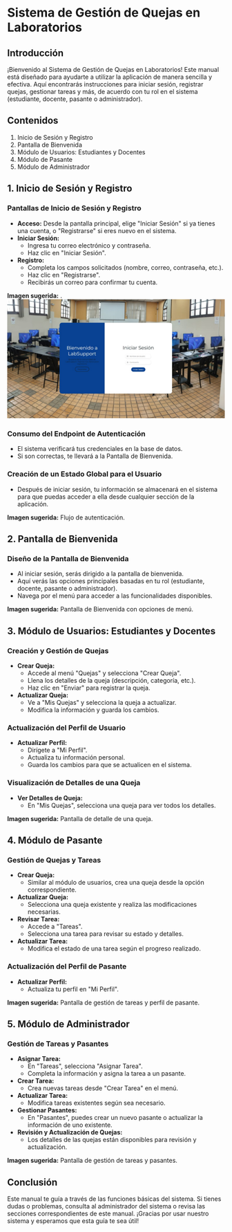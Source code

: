 
# Sistema de Gestión de Quejas en Laboratorios

## Introducción

¡Bienvenido al Sistema de Gestión de Quejas en Laboratorios! Este manual está diseñado para ayudarte a utilizar la aplicación de manera sencilla y efectiva. Aquí encontrarás instrucciones para iniciar sesión, registrar quejas, gestionar tareas y más, de acuerdo con tu rol en el sistema (estudiante, docente, pasante o administrador).

## Contenidos

1. Inicio de Sesión y Registro
2. Pantalla de Bienvenida
3. Módulo de Usuarios: Estudiantes y Docentes
4. Módulo de Pasante
5. Módulo de Administrador

## 1. Inicio de Sesión y Registro

### Pantallas de Inicio de Sesión y Registro

- **Acceso:** Desde la pantalla principal, elige "Iniciar Sesión" si ya tienes una cuenta, o "Registrarse" si eres nuevo en el sistema.
- **Iniciar Sesión:**
  - Ingresa tu correo electrónico y contraseña.
  - Haz clic en "Iniciar Sesión".
- **Registro:**
  - Completa los campos solicitados (nombre, correo, contraseña, etc.).
  - Haz clic en "Registrarse".
  - Recibirás un correo para confirmar tu cuenta.

**Imagen sugerida:** .
![Pantalla de Inicio de Sesión y Registro](markdown/1.jpg)

### Consumo del Endpoint de Autenticación

- El sistema verificará tus credenciales en la base de datos.
- Si son correctas, te llevará a la Pantalla de Bienvenida.

### Creación de un Estado Global para el Usuario

- Después de iniciar sesión, tu información se almacenará en el sistema para que puedas acceder a ella desde cualquier sección de la aplicación.

**Imagen sugerida:** Flujo de autenticación.

## 2. Pantalla de Bienvenida

### Diseño de la Pantalla de Bienvenida

- Al iniciar sesión, serás dirigido a la pantalla de bienvenida.
- Aquí verás las opciones principales basadas en tu rol (estudiante, docente, pasante o administrador).
- Navega por el menú para acceder a las funcionalidades disponibles.

**Imagen sugerida:** Pantalla de Bienvenida con opciones de menú.

## 3. Módulo de Usuarios: Estudiantes y Docentes

### Creación y Gestión de Quejas

- **Crear Queja:**
  - Accede al menú "Quejas" y selecciona "Crear Queja".
  - Llena los detalles de la queja (descripción, categoría, etc.).
  - Haz clic en "Enviar" para registrar la queja.
- **Actualizar Queja:**
  - Ve a "Mis Quejas" y selecciona la queja a actualizar.
  - Modifica la información y guarda los cambios.

### Actualización del Perfil de Usuario

- **Actualizar Perfil:**
  - Dirígete a "Mi Perfil".
  - Actualiza tu información personal.
  - Guarda los cambios para que se actualicen en el sistema.

### Visualización de Detalles de una Queja

- **Ver Detalles de Queja:**
  - En "Mis Quejas", selecciona una queja para ver todos los detalles.

**Imagen sugerida:** Pantalla de detalle de una queja.

## 4. Módulo de Pasante

### Gestión de Quejas y Tareas

- **Crear Queja:**
  - Similar al módulo de usuarios, crea una queja desde la opción correspondiente.
- **Actualizar Queja:**
  - Selecciona una queja existente y realiza las modificaciones necesarias.
- **Revisar Tarea:**
  - Accede a "Tareas".
  - Selecciona una tarea para revisar su estado y detalles.
- **Actualizar Tarea:**
  - Modifica el estado de una tarea según el progreso realizado.

### Actualización del Perfil de Pasante

- **Actualizar Perfil:**
  - Actualiza tu perfil en "Mi Perfil".

**Imagen sugerida:** Pantalla de gestión de tareas y perfil de pasante.

## 5. Módulo de Administrador

### Gestión de Tareas y Pasantes

- **Asignar Tarea:**
  - En "Tareas", selecciona "Asignar Tarea".
  - Completa la información y asigna la tarea a un pasante.
- **Crear Tarea:**
  - Crea nuevas tareas desde "Crear Tarea" en el menú.
- **Actualizar Tarea:**
  - Modifica tareas existentes según sea necesario.
- **Gestionar Pasantes:**
  - En "Pasantes", puedes crear un nuevo pasante o actualizar la información de uno existente.
- **Revisión y Actualización de Quejas:**
  - Los detalles de las quejas están disponibles para revisión y actualización.

**Imagen sugerida:** Pantalla de gestión de tareas y pasantes.

## Conclusión

Este manual te guía a través de las funciones básicas del sistema. Si tienes dudas o problemas, consulta al administrador del sistema o revisa las secciones correspondientes de este manual. ¡Gracias por usar nuestro sistema y esperamos que esta guía te sea útil!

